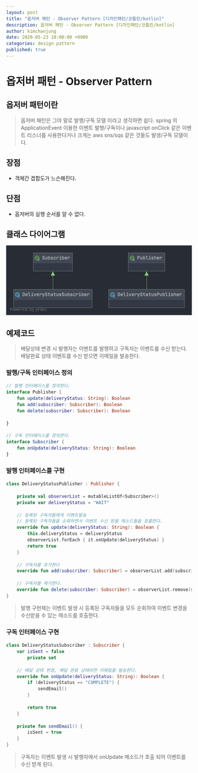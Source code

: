 ```yaml
---
layout: post
title: "옵저버 패턴 - Observer Pattern [디자인패턴/코틀린/kotlin]"
description: 옵저버 패턴 - Observer Pattern [디자인패턴/코틀린/kotlin]
author: kimchanjung
date: 2020-05-23 18:00:00 +0900 
categories: design pattern
published: true
---
```


# 옵저버 패턴 - Observer Pattern 

## 옵저버 패턴이란
> 옵저버 패턴은 그야 말로 발행/구독 모델 이라고 생각하면 쉽다. spring 의 ApplicationEvent 이용한 이벤트 발행/구독이나 javascript onClick 같은 이벤트 리스너를 사용한다거나 크게는 aws sns/sqs 같은 것들도 발생/구독 모델이다.

## 장점
- 객체간 겹합도가 느슨해진다.

## 단점
- 옵저버의 실행 순서를 알 수 없다.

## 클래스 다이어그램
![class-diagram](/post-img/design-pattern/observer-pattern-class-diagram.png)


## 예제코드
> 배달상태 변경 시 발행자는 이벤트를 발행하고 구독자는 이벤트를 수신 받는다.  
> 배달완료 상태 이벤트를 수신 받으면 이메일을 발송한다.

### 발행/구독 인터페이스 정의
```kotlin
// 발행 인터페이스를 정의한다.
interface Publisher {
    fun update(deliveryStatus: String): Boolean
    fun add(subscriber: Subscriber): Boolean
    fun delete(subscriber: Subscriber): Boolean
   
}

// 구독 인터페이스를 정의한다.
interface Subscriber {
    fun onUpdate(deliveryStatus: String): Boolean
}
```

### 발행 인터페이스를 구현
```kotlin
class DeliveryStatusPublisher : Publisher {

    private val observerList = mutableListOf<Subscriber>()
    private var deliveryStatus = "WAIT"

    // 등록된 구독자들에게 이벤트발송
    // 등록된 구독자들을 순회하면서 이벤트 수신 받을 메소드들을 호출한다.
    override fun update(deliveryStatus: String): Boolean {
        this.deliveryStatus = deliveryStatus
        observerList.forEach { it.onUpdate(deliveryStatus) }
        return true
    }

    // 구독자를 추가한다
    override fun add(subscriber: Subscriber) = observerList.add(subscriber)

    // 구독자를 제거한다.
    override fun delete(subscriber: Subscriber) = observerList.remove(subscriber)
}
```
> 발행 구현체는 이벤트 발생 시 등록된 구독자들을 모두 순회하여 이벤트 변경을 수신받을 수 있는 메소드를 호출한다.

### 구독 인터페이스 구현
```kotlin
class DeliveryStatusSubscriber : Subscriber {
    var isSent = false
        private set

    // 배달 상태 변경, 배달 완료 상태라면 이메일을 발송한다.
    override fun onUpdate(deliveryStatus: String): Boolean {
        if (deliveryStatus == "COMPLETE") {
            sendEmail()
        }

        return true
    }

    private fun sendEmail() {
        isSent = true
    }
}
```
> 구독자는 이벤트 발생 시 발행자에서 onUpdate 메소드가 호출 되어 이벤트를 수신 받게 된다.
